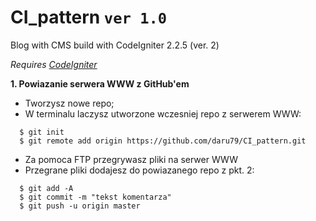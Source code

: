 # CI_pattern `ver 1.0`

Blog with CMS build with CodeIgniter 2.2.5 (ver. 2)

*Requires [CodeIgniter](http://www.codeigniter.com/)*

**1. Powiazanie serwera WWW z GitHub'em**

* Tworzysz nowe repo;
* W terminalu laczysz utworzone wczesniej repo z serwerem WWW:

```
  $ git init
  $ git remote add origin https://github.com/daru79/CI_pattern.git
```

* Za pomoca FTP przegrywasz pliki na serwer WWW
* Przegrane pliki dodajesz do powiazanego repo z pkt. 2:

```
  $ git add -A
  $ git commit -m "tekst komentarza"
  $ git push -u origin master
```
